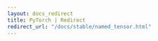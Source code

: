 ```yaml
---
layout: docs_redirect
title: PyTorch | Redirect
redirect_url: "/docs/stable/named_tensor.html"
---
```

